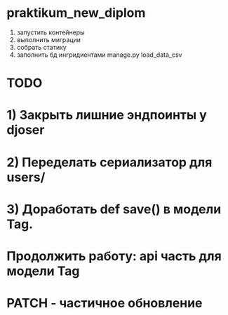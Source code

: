 # praktikum_new_diplom


1) запустить контейнеры
2) выполнить миграции
3) собрать статику
4) заполнить бд ингридиентами manage.py load_data_csv

# TODO
# 1) Закрыть лишние эндпоинты у djoser
# 2) Переделать сериализатор для users/
# 3) Доработать def save() в  модели Tag.

# Продолжить работу: api часть для модели Tag

# PATCH - частичное обновление